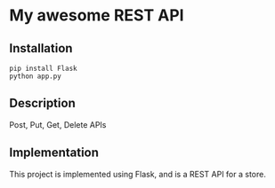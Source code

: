 # My awesome REST API

## Installation
```
pip install Flask
python app.py
```

## Description

Post, Put, Get, Delete APIs

## Implementation

This project is implemented using Flask, and is a REST API for a store.
